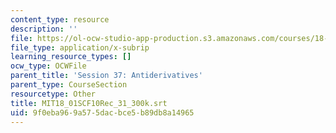 ```yaml
---
content_type: resource
description: ''
file: https://ol-ocw-studio-app-production.s3.amazonaws.com/courses/18-01sc-single-variable-calculus-fall-2010/9f0eba969a575dacbce5b89db8a14965_MIT18_01SCF10Rec_31_300k.vtt
file_type: application/x-subrip
learning_resource_types: []
ocw_type: OCWFile
parent_title: 'Session 37: Antiderivatives'
parent_type: CourseSection
resourcetype: Other
title: MIT18_01SCF10Rec_31_300k.srt
uid: 9f0eba96-9a57-5dac-bce5-b89db8a14965
---
```

